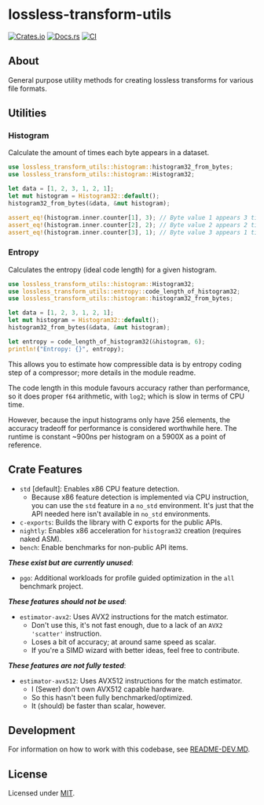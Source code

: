 # lossless-transform-utils

[![Crates.io](https://img.shields.io/crates/v/lossless-transform-utils.svg)](https://crates.io/crates/lossless-transform-utils)
[![Docs.rs](https://docs.rs/lossless-transform-utils/badge.svg)](https://docs.rs/lossless-transform-utils)
[![CI](https://github.com/Sewer56/lossless-transform-utils/actions/workflows/rust.yml/badge.svg)](https://github.com/Sewer56/lossless-transform-utils/actions)

## About

General purpose utility methods for creating lossless transforms for various file formats.

## Utilities

### Histogram

Calculate the amount of times each byte appears in a dataset.

```rust
use lossless_transform_utils::histogram::histogram32_from_bytes;
use lossless_transform_utils::histogram::Histogram32;

let data = [1, 2, 3, 1, 2, 1];
let mut histogram = Histogram32::default();
histogram32_from_bytes(&data, &mut histogram);

assert_eq!(histogram.inner.counter[1], 3); // Byte value 1 appears 3 times
assert_eq!(histogram.inner.counter[2], 2); // Byte value 2 appears 2 times
assert_eq!(histogram.inner.counter[3], 1); // Byte value 3 appears 1 time
```

### Entropy

Calculates the entropy (ideal code length) for a given histogram.

```rust
use lossless_transform_utils::histogram::Histogram32;
use lossless_transform_utils::entropy::code_length_of_histogram32;
use lossless_transform_utils::histogram::histogram32_from_bytes;

let data = [1, 2, 3, 1, 2, 1];
let mut histogram = Histogram32::default();
histogram32_from_bytes(&data, &mut histogram);

let entropy = code_length_of_histogram32(&histogram, 6);
println!("Entropy: {}", entropy);
```

This allows you to estimate how compressible data is by entropy coding step of a compressor;
more details in the module readme.

The code length in this module favours accuracy rather than performance, so it does
proper `f64` arithmetic, with `log2`; which is slow in terms of CPU time.

However, because the input histograms only have 256 elements, the accuracy tradeoff for performance
is considered worthwhile here. The runtime is constant ~900ns per histogram on a 5900X as a point
of reference.

## Crate Features

- `std` [default]: Enables x86 CPU feature detection.
    - Because x86 feature detection is implemented via CPU instruction, you can use
      the `std` feature in a `no_std` environment. It's just that the API needed
      here isn't available in `no_std` environments.
- `c-exports`: Builds the library with C exports for the public APIs.
- `nightly`: Enables x86 acceleration for `histogram32` creation (requires naked ASM).
- `bench`: Enable benchmarks for non-public API items.

***These exist but are currently unused***:

- `pgo`: Additional workloads for profile guided optimization in the `all` benchmark project.

***These features should not be used***:

- `estimator-avx2`: Uses AVX2 instructions for the match estimator.
    - Don't use this, it's not fast enough, due to a lack of an `AVX2 'scatter'` instruction.
    - Loses a bit of accuracy; at around same speed as scalar.
    - If you're a SIMD wizard with better ideas, feel free to contribute.

***These features are not fully tested***:

- `estimator-avx512`: Uses AVX512 instructions for the match estimator.
    - I (Sewer) don't own AVX512 capable hardware.
    - So this hasn't been fully benchmarked/optimized.
    - It (should) be faster than scalar, however.

## Development

For information on how to work with this codebase, see [README-DEV.MD](README-DEV.MD).

## License

Licensed under [MIT](./LICENSE).  

[codecov]: https://about.codecov.io/
[crates-io-key]: https://crates.io/settings/tokens
[nuget-key]: https://www.nuget.org/account/apikeys